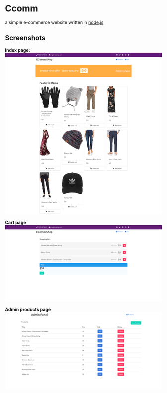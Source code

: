 # Ccomm

a simple e-commerce website written in [node.js](https://nodejs.org/) <br />



## Screenshots

**Index page:**
![index page](https://github.com/YRlp98/ecomm/blob/main/public/images/index_page.png)


**Cart page**
![cart page](https://github.com/YRlp98/ecomm/blob/main/public/images/cart_page.png)

**Admin products page**
![admin products page](https://github.com/YRlp98/ecomm/blob/main/public/images/products_page.png)
